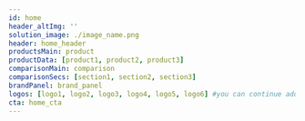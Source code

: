 ```yaml
---
id: home
header_altImg: ''
solution_image: ./image_name.png
header: home_header
productsMain: product
productData: [product1, product2, product3]
comparisonMain: comparison
comparisonSecs: [section1, section2, section3]
brandPanel: brand_panel
logos: [logo1, logo2, logo3, logo4, logo5, logo6] #you can continue adding logos as needed
cta: home_cta
---
```

